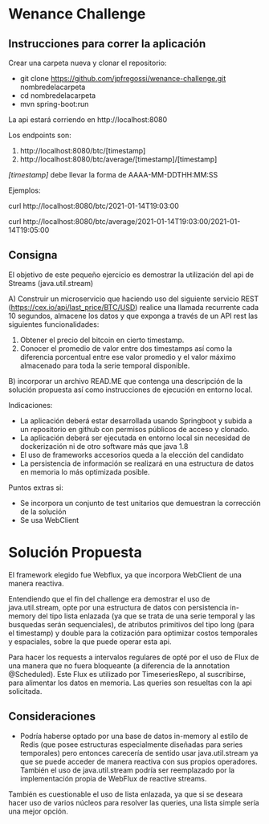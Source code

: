 # Wenance Challenge

## Instrucciones para correr la aplicación

Crear una carpeta nueva y clonar el repositorio: 
 - git clone https://github.com/jpfregossi/wenance-challenge.git nombredelacarpeta
 - cd nombredelacarpeta
 - mvn spring-boot:run
 
 La api estará corriendo en http://localhost:8080
 
 Los endpoints son:
 1) http://localhost:8080/btc/[timestamp]
 2) http://localhost:8080/btc/average/[timestamp]/[timestamp]
  
  *[timestamp]* debe llevar la forma de AAAA-MM-DDTHH:MM:SS
  
  Ejemplos:
  
  curl http://localhost:8080/btc/2021-01-14T19:03:00

  curl http://localhost:8080/btc/average/2021-01-14T19:03:00/2021-01-14T19:05:00
  
## Consigna

El objetivo de este pequeño ejercicio es demostrar la utilización del api de
Streams (java.util.stream)

A) Construir un microservicio que haciendo uso del siguiente servicio REST (https://cex.io/api/last_price/BTC/USD)
realice una llamada recurrente cada 10 segundos, almacene los datos y que exponga a través de un API rest las siguientes funcionalidades:

1. Obtener el precio del bitcoin en cierto timestamp.
2. Conocer el promedio de valor entre dos timestamps así como la diferencia porcentual entre ese valor promedio y el valor máximo almacenado para toda la serie temporal disponible.

B) incorporar un archivo READ.ME que contenga una descripción de la solución propuesta así como instrucciones de ejecución en entorno local.

Indicaciones:
* La aplicación deberá estar desarrollada usando Springboot y subida a un repositorio en github con permisos públicos de acceso y clonado.
* La aplicación deberá ser ejecutada en entorno local sin necesidad de dockerización ni de otro software más que java 1.8
* El uso de frameworks accesorios queda a la elección del candidato
* La persistencia de información se realizará en una estructura de datos en memoria lo más optimizada posible.

Puntos extras si:
- Se incorpora un conjunto de test unitarios que demuestran la corrección de la solución
- Se usa WebClient 

# Solución Propuesta

El framework elegido fue Webflux, ya que incorpora WebClient de una manera reactiva.

Entendiendo que el fin del challenge era demostrar el uso de java.util.stream, opte por una estructura de datos con persistencia in-memory del tipo lista enlazada (ya que se trata de una serie temporal y las busquedas serán sequenciales), de atributos primitivos del tipo long (para el timestamp) y double para la cotización para optimizar costos temporales y espaciales, sobre la que puede operar esta api.

Para hacer los requests a intervalos regulares de opté por el uso de Flux de una manera que no fuera bloqueante (a diferencia de la annotation @Scheduled).
Este Flux es utilizado por TimeseriesRepo, al suscribirse, para alimentar los datos en memoria.
Las queries son resueltas con la api solicitada.

## Consideraciones
- Podría haberse optado por una base de datos in-memory al estilo de Redis (que posee estructuras especialmente diseñadas para series temporales) pero entonces carecería de sentido usar java.util.stream ya que se puede acceder de manera reactiva con sus propios operadores. También el uso de java.util.stream podría ser reemplazado por la implementación propia de WebFlux de reactive streams.

También es cuestionable el uso de lista enlazada, ya que si se deseara hacer uso de varios núcleos para resolver las queries, una lista simple sería una mejor opción.



